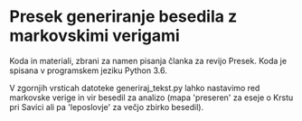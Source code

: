 # Presek generiranje besedila z markovskimi verigami
Koda in materiali, zbrani za namen pisanja članka za revijo Presek.
Koda je spisana v programskem jeziku Python 3.6.

V zgornjih vrsticah datoteke generiraj\_tekst.py lahko nastavimo red markovske verige in vir besedil za analizo (mapa 'preseren' za eseje o Krstu pri Savici ali pa 'leposlovje' za večjo zbirko besedil).

